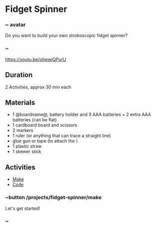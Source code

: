 # Fidget Spinner

### ~ avatar

Do you want to build your own stroboscopic fidget spinner?

### ~

https://youtu.be/oIiwwjQPurU

## Duration

2 Activities, approx 30 min each

## Materials

* 1 @boardname@, battery holder and 3 AAA batteries + 2 extra AAA batteries (can be flat)
* 1 cardboard board and scissors
* 2 markers
* 1 ruler (or anything that can trace a straight line)
* glue gun or tape (to attach the )
* 1 plastic straw
* 1 skewer stick

## Activities

* [Make](/projects/fidget-spinner/make)  
* [Code](/projects/fidget-spinner/code)  

### ~button /projects/fidget-spinner/make

Let's get started!

### ~
